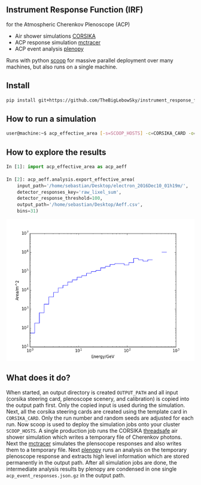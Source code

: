 Instrument Response Function (IRF)
----------------------------------
for the Atmospheric Cherenkov Plenoscope (ACP)

- Air shower simulations [CORSIKA](https://github.com/TheBigLebowSky/custom_corsika)
- ACP response simulation [mctracer](https://github.com/TheBigLebowSky/mctracer)
- ACP event analysis [plenopy](https://github.com/TheBigLebowSky/plenopy)

Runs with python [scoop](https://github.com/soravux/scoop) for massive parallel deployment over many machines, but also runs on a single machine.

## Install
```bash
pip install git+https://github.com/TheBigLebowSky/instrument_response_function
```

## How to run a simulation
```bash
user@machine:~$ acp_effective_area [-s=SCOOP_HOSTS] -c=CORSIKA_CARD -o=OUTPUT -n=NUMBER_RUNS -a=ACP_DETECTOR -p=MCT_CONFIG -m=MCT_PROPAGATOR
```

## How to explore the results
```python
In [1]: import acp_effective_area as acp_aeff

In [2]: acp_aeff.analysis.export_effective_area(
	input_path='/home/sebastian/Desktop/electron_2016Dec10_01h19m/', 
	detector_responses_key='raw_lixel_sum', 
	detector_response_threshold=100, 
	output_path='/home/sebastian/Desktop/Aeff.csv', 
	bins=31)
```

![img](example/example_effective_area_50mACP_electron_above_100pe.png)

## What does it do?
When started, an output directory is created ```OUTPUT_PATH``` and all input (corsika steering card, plenoscope scenery, and calibration) is copied into the output path first. Only the copied input is used during the simulation. Next, all the corsika steering cards are created using the template card in ```CORSIKA_CARD```. Only the run number and random seeds are adjusted for each run. Now scoop is used to deploy the simulation jobs onto your cluster ```SCOOP_HOSTS```. A single production job runs the CORSIKA [threadsafe](https://github.com/fact-project/corsika_wrapper) air shower simulation which writes a temporary file of Cherenkov photons. Next the [mctracer](https://github.com/TheBigLebowSky/mctracer) simulates the plensocope responses and also writes them to a temporary file. Next [plenopy](https://github.com/TheBigLebowSky/plenopy) runs an analysis on the temporary plenoscope response and extracts high level information which are stored permanently in the output path. After all simulation jobs are done, the intermediate analysis results by plenopy are condensed in one single ```acp_event_responses.json.gz``` in the output path.
